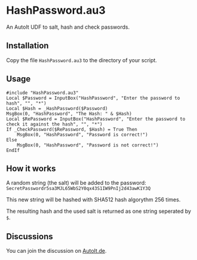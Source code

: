 HashPassword.au3
================

An AutoIt UDF to salt, hash and check passwords.

Installation
------------

Copy the file `HashPassword.au3` to the directory of your script.

Usage
-----

    #include "HashPassword.au3"
    Local $Password = InputBox("HashPassword", "Enter the password to hash", "", "*")
    Local $Hash = _HashPassword($Password)
    MsgBox(0, "HashPassword", "The Hash: " & $Hash)
    Local $RePassword = InputBox("HashPassword", "Enter the password to check it against the hash", "", "*")
    If _CheckPassword($RePassword, $Hash) = True Then
        MsgBox(0, "HashPassword", "Password is correct!")
    Else
        MsgBox(0, "HashPassword", "Password is not correct!")
    EndIf

How it works
------------

A random string (the salt) will be added to the password: `SecretPasswordr5sa3MJL65WbS2Y0qx43S1IW9PnIj2d43awK1Y3Q`

This new string will be hashed with SHA512 hash algorythm 256 times.

The resulting hash and the used salt is returned as one string seperated by `$`.

Discussions
-----------

You can join the discussion on [AutoIt.de](http://www.autoit.de/index.php?page=Thread&threadID=32128).


